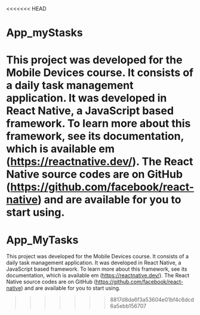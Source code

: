 <<<<<<< HEAD
# App_myStasks
This project was developed for the Mobile Devices course. It consists of a daily task management application.
It was developed in React Native, a JavaScript based framework. 
To learn more about this framework, see its documentation, which is available em (https://reactnative.dev/).  The React Native source codes are on GitHub (https://github.com/facebook/react-native) and are available for you to start using.
=======
# App_MyTasks
This project was developed for the Mobile Devices course. It consists of a daily task management application. It was developed in React Native, a JavaScript based framework. To learn more about this framework, see its documentation, which is available em (https://reactnative.dev/). The React Native source codes are on GitHub (https://github.com/facebook/react-native) and are available for you to start using.
>>>>>>> 8817d8da6f3a53604e01bf4c6dcd6a5ebb156707
